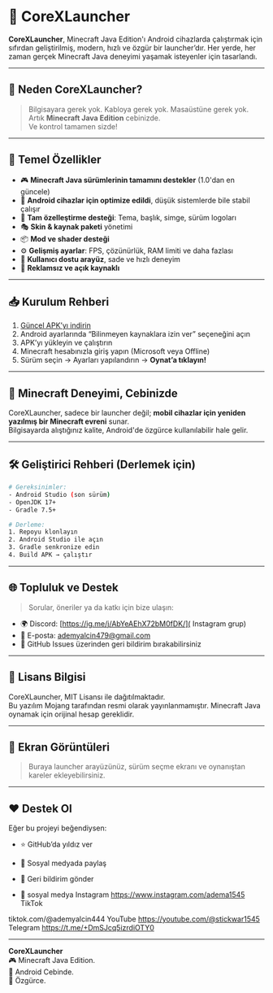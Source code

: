 
# 🚀 CoreXLauncher

**CoreXLauncher**, Minecraft Java Edition'ı Android cihazlarda çalıştırmak için sıfırdan geliştirilmiş, modern, hızlı ve özgür bir launcher’dır. Her yerde, her zaman gerçek Minecraft Java deneyimi yaşamak isteyenler için tasarlandı.

---

## 🎯 Neden CoreXLauncher?

> Bilgisayara gerek yok. Kabloya gerek yok. Masaüstüne gerek yok.  
> Artık **Minecraft Java Edition** cebinizde.  
> Ve kontrol tamamen sizde!

---

## 🌟 Temel Özellikler

- 🎮 **Minecraft Java sürümlerinin tamamını destekler** (1.0'dan en güncele)
- 📲 **Android cihazlar için optimize edildi**, düşük sistemlerde bile stabil çalışır
- 🎨 **Tam özelleştirme desteği**: Tema, başlık, simge, sürüm logoları
- 🎭 **Skin & kaynak paketi** yönetimi
- 📦 **Mod ve shader desteği**
- ⚙️ **Gelişmiş ayarlar**: FPS, çözünürlük, RAM limiti ve daha fazlası
- 🧠 **Kullanıcı dostu arayüz**, sade ve hızlı deneyim
- 🚫 **Reklamsız ve açık kaynaklı**

---

## 📥 Kurulum Rehberi

1. [Güncel APK’yı indirin](#)
2. Android ayarlarında “Bilinmeyen kaynaklara izin ver” seçeneğini açın
3. APK’yı yükleyin ve çalıştırın
4. Minecraft hesabınızla giriş yapın (Microsoft veya Offline)
5. Sürüm seçin → Ayarları yapılandırın → **Oynat’a tıklayın!**

---

## 🧱 Minecraft Deneyimi, Cebinizde

CoreXLauncher, sadece bir launcher değil; **mobil cihazlar için yeniden yazılmış bir Minecraft evreni** sunar.  
Bilgisayarda alıştığınız kalite, Android'de özgürce kullanılabilir hale gelir.

---

## 🛠️ Geliştirici Rehberi (Derlemek için)

```bash
# Gereksinimler:
- Android Studio (son sürüm)
- OpenJDK 17+
- Gradle 7.5+

# Derleme:
1. Repoyu klonlayın
2. Android Studio ile açın
3. Gradle senkronize edin
4. Build APK → çalıştır
```

---

## 🌐 Topluluk ve Destek

> Sorular, öneriler ya da katkı için bize ulaşın:

- 🌍 Discord: [https://ig.me/j/AbYeAEhX72bM0fDK/]( Instagram grup)
- 📧 E-posta: ademyalcin479@gmail.com
- 💬 GitHub Issues üzerinden geri bildirim bırakabilirsiniz

---

## 🧾 Lisans Bilgisi

CoreXLauncher, MIT Lisansı ile dağıtılmaktadır.  
Bu yazılım Mojang tarafından resmi olarak yayınlanmamıştır. Minecraft Java oynamak için orijinal hesap gereklidir.

---

## 📸 Ekran Görüntüleri

> Buraya launcher arayüzünüz, sürüm seçme ekranı ve oynanıştan kareler ekleyebilirsiniz.

---

## ❤️ Destek Ol

Eğer bu projeyi beğendiysen:
- ⭐ GitHub’da yıldız ver
- 📣 Sosyal medyada paylaş
- 🤝 Geri bildirim gönder

- 📣 sosyal medya
Instagram
https://www.instagram.com/adema1545
TikTok

tiktok.com/@ademyalcin444
YouTube 
https://youtube.com/@stickwar1545
Telegram
https://t.me/+DmSJcq5izrdiOTY0

---

**CoreXLauncher**  
🎮 Minecraft Java Edition.  
📱 Android Cebinde.  
🌌 Özgürce.
